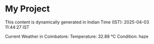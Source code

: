 # My Project

This content is dynamically generated in Indian Time (IST): 2025-04-03 11:44:27 IST


Current Weather in Coimbatore:
Temperature: 32.88 °C
Condition: haze
